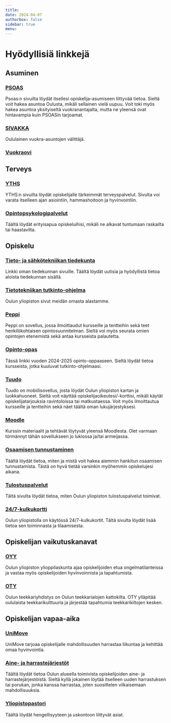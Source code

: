 ```yaml
---
title:
date: 2024-04-07
authorbox: false
sidebar: true
menu:
---
```

# Hyödyllisiä linkkejä

## Asuminen

### [PSOAS](http://www.psoas.fi)
Psoas:n sivuilta löydät itsellesi opiskelija-asumiseen liittyvää tietoa. Sieltä voit hakea asuntoa Oulusta, mikäli sellainen vielä uupuu. Voit toki myös hakea asuntoa yksityiseltä vuokranantajalta, mutta ne yleensä ovat hintavampia kuin PSOASin tarjoamat.

### [SIVAKKA](https://www.sivakka.fi)
Oululainen vuokra-asuntojen välittäjä.

### [Vuokraovi](https://www.vuokraovi.com)

## Terveys

### [YTHS](https://www.yths.fi/)
YTHS:n sivuilta löydät opiskelijalle tärkeimmät terveyspalvelut. Sivulta voi varata itselleen ajan asiointiin, hammashoitoon ja hyvinvointiin.

### [Opintopsykologipalvelut](https://www.oulu.fi/fi/opintopsykologin-ohjauspalvelut)
Täältä löydät erityisapua opiskeluihisi, mikäli ne alkavat tuntumaan raskailta tai haastavilta.

## Opiskelu

### [Tieto- ja sähkötekniikan tiedekunta](https://www.oulu.fi/fi/yliopisto/tiedekunnat-ja-yksikot/tieto-ja-sahkotekniikan-tiedekunta)
Linkki oman tiedekunnan sivuille. Täältä löydät uutisia ja hyödyllistä tietoa aloista tiedekunnan sisällä.

### [Tietotekniikan tutkinto-ohjelma](https://www.oulu.fi/fi/hae/kandidaattiohjelmat/tietotekniikka)
Oulun yliopiston sivut meidän omasta alastamme.

### [Peppi](https://www.oulu.fi/fi/opiskelijalle/peppi)
Peppi on sovellus, jossa ilmoittaudut kursseille ja tentteihin sekä teet henkilökohtaisen opintosuunnitelman. Sieltä voi myös seurata omien opintojen etenemistä sekä antaa kursseista palautetta.

### [Opinto-opas](https://opas.peppi.oulu.fi/fi/ohjelma/40142?period=2024-2025)
Tässä linkki vuoden 2024-2025 opinto-oppaaseen. Sieltä löydät tietoa kursseista, jotka kuuluvat tutkinto-ohjelmaasi.

### [Tuudo](https://www.tuudo.fi/)
Tuudo on mobiilisovellus, josta löydät Oulun yliopiston kartan ja luokkahuoneet. Sieltä voit näyttää opiskelijaoikeutesi/-korttisi, mikäli käytät opiskelijatarjouksia ravintoloissa tai matkustaessa. Voit myös ilmoittautua kursseille ja tentteihin sekä näet täältä oman lukujärjestyksesi.

### [Moodle](https://moodle.oulu.fi/)
Kurssin materiaalit ja tehtävät löytyvät yleensä Moodlesta. Olet varmaan törmännyt tähän sovellukseen jo lukiossa ja/tai armeijassa.

### [Osaamisen tunnustaminen](https://www.oulu.fi/fi/opiskelijalle/opintojen-suorittaminen/osaamisen-tunnustaminen/toimi-nain-jos-sinulla-aiemmin-hankittua-osaamista#177)
Täältä löydät tietoa, miten ja mistä voit hakea aiemmin hankitun osaamisen tunnustamista. Tästä on hyvä tietää varsinkin myöhemmin opiskelujesi aikana.

### [Tulostuspalvelut](https://www.oulu.fi/fi/opiskelijalle/opiskelun-tuki-ja-yhteystiedot-opiskelijalle/it-palvelut-opiskelijalle/tulostaminen-it-laitteet-ja-tilat)
Tältä sivulta löydät tietoa, miten Oulun yliopiston tulostuspalvelut toimivat.

### [24/7-kulkukortti](https://ict.oulu.fi/15922/)
Oulun yliopistolla on käytössä 24/7-kulkukortit. Tältä sivulta löydät lisää tietoa sen toiminnasta ja tilaamisesta.

## Opiskelijan vaikutuskanavat

### [OYY](https://www.oyy.fi/)
Oulun yliopiston ylioppilaskunta ajaa opiskelijoiden etua ongelmatilanteissa ja vastaa myös opiskelijoiden hyvinvoinnista ja tapahtumista.

### [OTY](https://www.oty.fi/)
Oulun teekkariyhdistys on Oulun teekkarialojen kattokilta. OTY ylläpitää oululaista teekkarikulttuuria ja järjestää tapahtumia teekkarikiltojen kesken.

## Opiskelijan vapaa-aika

### [UniMove](https://unimoveoulu.fi/)
UniMove tarjoaa opiskelijalle mahdollisuuden harrastaa liikuntaa ja kehittää omaa hyvinvointia.

### [Aine- ja harrastejärjestöt](https://www.oyy.fi/yhteiso/opiskelijajarjestot/)
Täältä löydät tietoa Oulun alueella toimivista opiskelijoiden aine- ja harrastejärjestöistä. Sieltä kyllä jokainen löytää itselleen uuden harrastuksen tai porukan, jonka kanssa harrastaa, joten suosittelen vilkaisemaan mahdollisuuksia.

### [Yliopistopastori](https://www.oulu.fi/fi/opiskelijalle/hyvinvointi-ja-arki/yliopistopastori)
Täältä löydät hengellisyyteen ja uskontoon liittyvät asiat.
